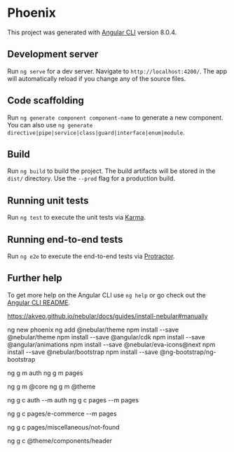 # Phoenix

This project was generated with [Angular CLI](https://github.com/angular/angular-cli) version 8.0.4.

## Development server

Run `ng serve` for a dev server. Navigate to `http://localhost:4200/`. The app will automatically reload if you change any of the source files.

## Code scaffolding

Run `ng generate component component-name` to generate a new component. You can also use `ng generate directive|pipe|service|class|guard|interface|enum|module`.

## Build

Run `ng build` to build the project. The build artifacts will be stored in the `dist/` directory. Use the `--prod` flag for a production build.

## Running unit tests

Run `ng test` to execute the unit tests via [Karma](https://karma-runner.github.io).

## Running end-to-end tests

Run `ng e2e` to execute the end-to-end tests via [Protractor](http://www.protractortest.org/).

## Further help

To get more help on the Angular CLI use `ng help` or go check out the [Angular CLI README](https://github.com/angular/angular-cli/blob/master/README.md).



https://akveo.github.io/nebular/docs/guides/install-nebular#manually

ng new phoenix
ng add @nebular/theme
npm install --save @nebular/theme 
npm install --save @angular/cdk 
npm install --save @angular/animations
npm install --save @nebular/eva-icons@next
npm install --save @nebular/bootstrap
npm install --save @ng-bootstrap/ng-bootstrap




ng g m auth
ng g m pages

ng g m @core
ng g m @theme

ng g c auth --m auth
ng g c pages --m pages 

ng g c pages/e-commerce  --m pages 

ng g c pages/miscellaneous/not-found


ng g c @theme/components/header
